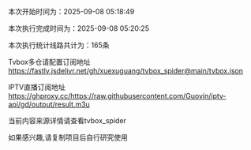 
本次开始时间为：2025-09-08 05:18:49

本次执行完成时间为：2025-09-08 05:20:25

本次执行统计线路共计为：165条

Tvbox多仓请配置订阅地址 https://fastly.jsdelivr.net/gh/xuexuguang/tvbox_spider@main/tvbox.json

IPTV直播订阅地址 https://ghproxy.cc/https://raw.githubusercontent.com/Guovin/iptv-api/gd/output/result.m3u

当前内容来源详情请查看tvbox_spider

如果感兴趣,请复制项目后自行研究使用
